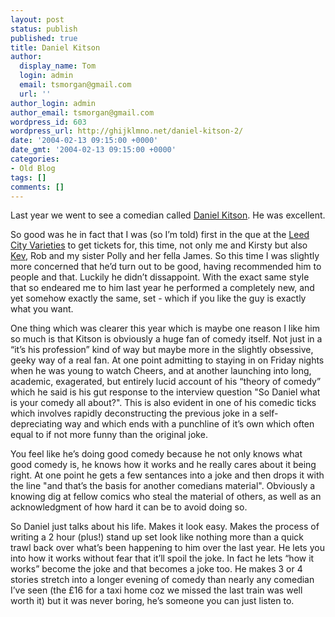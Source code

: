 ```yaml
---
layout: post
status: publish
published: true
title: Daniel Kitson
author:
  display_name: Tom
  login: admin
  email: tsmorgan@gmail.com
  url: ''
author_login: admin
author_email: tsmorgan@gmail.com
wordpress_id: 603
wordpress_url: http://ghijklmno.net/daniel-kitson-2/
date: '2004-02-13 09:15:00 +0000'
date_gmt: '2004-02-13 09:15:00 +0000'
categories:
- Old Blog
tags: []
comments: []
---
```

<p>Last year we went to see a comedian called <a href="http://ghijklmno.net/blog/1043742879/">Daniel Kitson</a>. He was excellent.</p>

<p>So good was he in fact that I was (so I&#8217;m told) first in the que at the <a href="http://www.leeds.gov.uk/CityVarieties/">Leed City Varieties</a> to get tickets for, this time, not only me and Kirsty but also <a href="http://sorehead.org/">Kev</a>, Rob and my sister Polly and her fella James. So this time I was slightly more concerned that he&#8217;d turn out to be good, having recommended him to people and that. Luckily he didn&#8217;t dissappoint. With the exact same style that so endeared me to him last year he performed a completely new, and yet somehow exactly the same, set - which if you like the guy is exactly what you want.</p>

<p>One thing which was clearer this year which is maybe one reason I like him so much is that Kitson is obviously a huge fan of comedy itself. Not just in a &#8220;it&#8217;s his profession&#8221; kind of way but maybe more in the slightly obsessive, geeky way of a real fan. At one point admitting to staying in on Friday nights when he was young to watch Cheers, and at another launching into long, academic, exagerated, but entirely lucid account of his &#8220;theory of comedy&#8221; which he said is his gut response to the interview question "So Daniel what is your comedy all about?". This is also evident in one of his comedic ticks which involves rapidly deconstructing the previous joke in a self-depreciating way and which ends with a punchline of it&#8217;s own which often equal to if not more funny than the original joke.</p>

<p>You feel like he&#8217;s doing good comedy because he not only knows what good comedy is, he knows how it works and he really cares about it being right. At one point he gets a few sentances into a joke and then drops it with the line "and that&#8217;s the basis for another comedians material". Obviously a knowing dig at fellow comics who steal the material of others, as well as an acknowledgment of how hard it can be to avoid doing so.</p>

<p>So Daniel just talks about his life. Makes it look easy. Makes the process of writing a 2 hour (plus!) stand up set look like nothing more than a quick trawl back over what&#8217;s been happening to him over the last year. He lets you into how it works without fear that it&#8217;ll spoil the joke. In fact he lets &#8220;how it works&#8221; become the joke and that becomes a joke too. He makes 3 or 4 stories stretch into a longer evening of comedy than nearly any comedian I&#8217;ve seen (the &pound;16 for a taxi home coz we missed the last train was well worth it) but it was never boring, he&#8217;s someone you can just listen to.</p>

